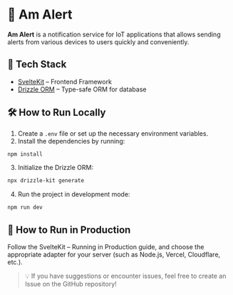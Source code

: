 # 🚨 Am Alert

**Am Alert** is a notification service for IoT applications that allows sending alerts from various devices to users quickly and conveniently.

## 🧰 Tech Stack

- [SvelteKit](https://kit.svelte.dev/) – Frontend Framework
- [Drizzle ORM](https://orm.drizzle.team/) – Type-safe ORM for database

## 🛠️ How to Run Locally

1. Create a `.env` file or set up the necessary environment variables.
2. Install the dependencies by running:
```bash
npm install
```
3. Initialize the Drizzle ORM:
```bash
npx drizzle-kit generate
```
4. Run the project in development mode:
```bash
npm run dev
```
## 🚀 How to Run in Production

Follow the SvelteKit – Running in Production guide, and choose the appropriate adapter for your server (such as Node.js, Vercel, Cloudflare, etc.).

> 💡 If you have suggestions or encounter issues, feel free to create an Issue on the GitHub repository!
